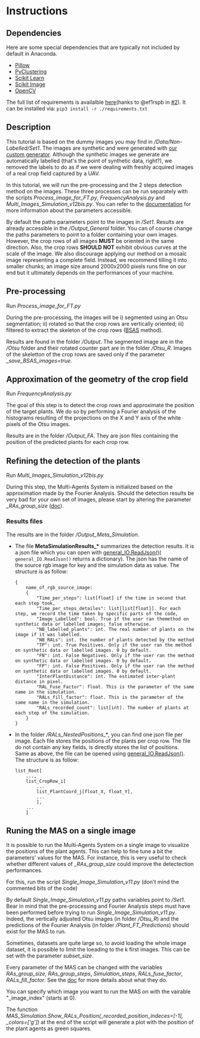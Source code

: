 # Instructions

## Dependencies 
Here are some special dependencies that are typically not included by default in Anaconda.
- [Pillow](https://anaconda.org/anaconda/pillow)
- [PyClustering](https://anaconda.org/conda-forge/pyclustering)
- [Scikit Learn](https://anaconda.org/anaconda/scikit-learn)
- [Scikit Image](https://anaconda.org/anaconda/scikit-image)
- [OpenCV](https://anaconda.org/conda-forge/opencv)

The full list of requirements is availalble [here]("https://github.com/LittleCoinCoin/Plant_Counting/blob/Release/requirements.txt")(hanks to @ef1rspb in [#2](https://github.com/LittleCoinCoin/Plant_Counting/pull/2)). It can be installed via: `pip3 install -r ./requirements.txt`

## Description
This tutorial is based on the dummy images you may find in */Data/Non-Labelled/Set1*.
The images are synthetic and were generated with [our custom generator](https://github.com/LittleCoinCoin/HDRP_PGoCF).
Although the synthetic images we generate are automatically labelled (that's the point of synthetic data, right?), we 
removed the labels to do as if we were dealing with freshly acquired images of a real crop field captured
by a UAV. 

In this tutorial, we will run the pre-processing and the 2 steps detection method on the images.
These three processes can be run separately with the scripts *Process_image_for_FT.py*, *FrequencyAnalysis.py*
and *Multi_Images_Simulation_v12bis.py*. You can refer to the [documentation](https://github.com/LittleCoinCoin/Plant_Counting/tree/Pre-Release/Documentation)  for more information about the parameters accessible.


By default the paths parameters point to the images in */Set1*. Results are already accessible
in the */Output_General* folder. 
You can of course change the paths parameters to point to a folder containing your own images.
However, the crop rows of all images __MUST__ be oriented in the same direction. Also, the crop rows
__SHOULD NOT__ exhibit obvious curves at the scale of the image.
We also discourage applying our method on a mosaïc image representing a complete field. Instead, we recommend
tilling it into smaller chunks; an image size around 2000x2000 pixels runs fine on our end but it ultimately
depends on the performances of your machine.

## Pre-processing
Run *Process_image_for_FT.py*

During the pre-processing, the images will be i) segmented using an Otsu segmentation; ii) rotated so that
the crop rows are vertically oriented; iii) filtered to extract the skeleton of the crop rows ([BSAS](https://pyclustering.github.io/docs/0.9.0/html/db/d8b/classpyclustering_1_1cluster_1_1bsas_1_1bsas.html)
method).

Results are found in the folder */Output*. The segmented image are in the */Otsu* folder and their rotated
counter part are in the folder */Otsu_R*. Images of the skeletton of the crop rows are saved only if the 
parameter *_save_BSAS_images=true*.

## Approximation of the geometry of the crop field
Run *FrequencyAnalysis.py*

The goal of this step is to detect the crop rows and approximate the position of the target plants.
We do so by performing a Fourier analysis of the histograms resulting of the projections on the X and
Y axis of the white pixels of the Otsu images.

Results are in the folder */Output_FA*. They are json files containing the position of the predicted plants
for each crop row.

## Refining the detection of the plants
Run *Multi_Images_Simulation_v12bis.py* 

During this step, the Multi-Agents System is initialized based on the approximation made by the Fourier Analysis.
Should the detection results be very bad for your own set of images, please start by altering the parameter 
*_RAs_group_size* ([doc](https://github.com/LittleCoinCoin/Plant_Counting/blob/Pre-Release/Documentation/MAS/Multi_Images_Simulation_v12bis.md)).

### Results files 
The results are in the folder */Output_Meta_Simulation*.
- The file **MetaSimulationResults_\*** summarizes the detection results. It is a json file which you can open with [general_IO.ReadJson()](https://github.com/LittleCoinCoin/Plant_Counting/blob/Release/Utility/general_IO.py#L145)( `general_IO.ReadJson()` returns a dictionary). The json has the name of the source rgb image for key and the simulation data as value. The structure is as follow: 
    ```
    {
        name_of_rgb_source_image:
        {
            "Time_per_steps": list[float] if the time in second that each step took,
            "Time_per_steps_detailes": list[list[float]]. For each step, we record the time taken by specific parts of the code,
            "Image_Labelled": bool. True if the user ran themethod on synthetic data or labelled images; false otherwise.
            "NB_labelled_plants": int. The real number of plants on the image if it was labelled.
            "NB_RALs": int. the number of plants detected by the method
            "TP": int. True Positives. Only if the user ran the method on synthetic data or labelled images. 0 by default.
            "FN": int. False Negatives. Only if the user ran the method on synthetic data or labelled images. 0 by default.
            "FP": int. False Positives. Only if the user ran the method on synthetic data or labelled images. 0 by default.
            "InterPlantDistance": int. The estimated inter-plant distance in pixel.
            "RAL_Fuse_Factor": float. This is the parameter of the same name in the simulation.
            "RALs_fill_factor": float. This is the parameter of the same name in the simulation.
            "RALs_recorded_count": list[int]. The number of plants at each step of the simulation.
        }
    }
    ```

- In the folder */RALs_NestedPositions_\**, you can find one json file per image. Each file stores the positions of the plants per crop row. The file do not contain any key fields, is directly stores the list of positions. Same as above, the file can be opened using [general_IO.ReadJson()](https://github.com/LittleCoinCoin/Plant_Counting/blob/Release/Utility/general_IO.py#L145).  The structure is as follow:
    ```
    list_Root[
        ...,
        list_CropRow_i[
            ...
            list_PlantCoord_j[float_X, float_Y],
            ...
            ],
        ...
        ]
    ```


## Runing the MAS on a single image
It is possible to run the Multi-Agents System on a single image to visualize the positions of the plant agents.
This can help to fine tune a bit the parameters' values for the MAS. For instance, this is very useful to check whether
different values of *_RAs_group_size* could improve the detectection performances.

For this, run the script *Single_Image_Simulation_v11.py*
(don't mind the commented bits of the code)

By default *Single_Image_Simulation_v11.py* paths variables point to */Set1*. Bear in mind that the pre-processing
and Fourier Analysis steps must have been performed before trying to run *Single_Image_Simulation_v11.py*.
Indeed, the vertically adjusted Otsu images (in folder */Otsu_R*) and the predictions of the Fourier Analysis
(in folder */Plant_FT_Predictions*) should exist for the MAS to run.

Sometimes, datasets are quite large so, to avoid loading the whole image dataset, it is possible to limit the loeading
to the k first images. This can be set with the parameter *subset_size*.

Every parameter of the MAS can be changed with the variables *RAs_group_size*, *RAs_group_steps*, *Simulation_steps*,
*RALs_fuse_factor*, *RALs_fill_factor*. See the [doc](https://github.com/LittleCoinCoin/Plant_Counting/blob/Pre-Release/Documentation/MAS/Multi_Images_Simulation_v12bis.md) for more details about what they do.

You can specify which image you want to run the MAS on with the vairable "_image_index" (starts at 0).

The function *MAS_Simulation.Show_RALs_Position(_recorded_position_indeces=[-1], _colors=['g'])* at the end of the script will generate a plot with the position of the plant agents as green squares.
